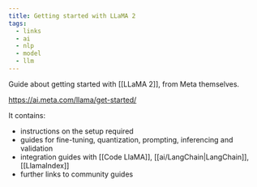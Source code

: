 ```yaml
---
title: Getting started with LLaMA 2
tags:
  - links
  - ai
  - nlp
  - model
  - llm
---
```

Guide about getting started with [[LLaMA 2]], from Meta themselves.

https://ai.meta.com/llama/get-started/

It contains:
- instructions on the setup required
- guides for fine-tuning, quantization, prompting, inferencing and validation
- integration guides with [[Code LlaMA]], [[ai/LangChain|LangChain]], [[LlamaIndex]]
- further links to community guides
